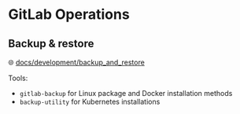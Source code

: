 # GitLab Operations

## Backup & restore

🌐 [docs/development/backup_and_restore](https://docs.gitlab.com/ee/development/backup_and_restore/backup_gitlab.html)

Tools:

* `gitlab-backup` for Linux package and Docker installation methods
* `backup-utility` for Kubernetes installations
